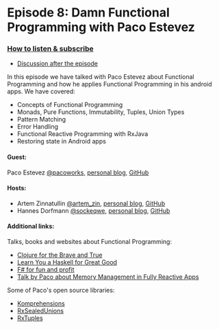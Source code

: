 # Episode 8: Damn Functional Programming with Paco Estevez

### [How to listen & subscribe](https://github.com/artem-zinnatullin/TheContext-Podcast)

 - [Discussion after the episode](https://github.com/artem-zinnatullin/TheContext-Podcast/issues/57)


In this episode we have talked with Paco Estevez about Functional Programming and how he applies Functional Programming in his android apps. We have covered:

 - Concepts of Functional Programming
 - Monads, Pure Functions, Immutability, Tuples, Union Types
 - Pattern Matching
 - Error Handling
 - Functional Reactive Programming with RxJava
 - Restoring state in Android apps

#### Guest:

Paco Estevez [@pacoworks](https://twitter.com/pacoworks), [personal blog](http://www.pacoworks.com), [GitHub](https://github.com/pakoito/)

#### Hosts:

  - Artem Zinnatullin [@artem_zin](https://twitter.com/artem_zin), [personal blog](http://artemzin.com), [GitHub](https://github.com/artem-zinnatullin)
  - Hannes Dorfmann [@sockeqwe](https://twitter.com/sockeqwe), [personal blog](http://hannesdorfmann.com), [GitHub](https://github.com/sockeqwe)

#### Additional links:

Talks, books and websites about Functional Programming:

 - [Clojure for the Brave and True](http://www.braveclojure.com)
 - [Learn You a Haskell for Great Good](http://learnyouahaskell.com)
 - [F# for fun and profit](https://fsharpforfunandprofit.com)
 - [Talk by Paco about Memory Management in Fully Reactive Apps](https://speakerdeck.com/pakoito/about-memory-management-in-fully-reactive-apps)

Some of Paco's open source libraries:

 - [Komprehensions](https://github.com/pakoito/Komprehensions)
 - [RxSealedUnions](https://github.com/pakoito/RxSealedUnions2)
 - [RxTuples](https://github.com/pakoito/RxTuples2)
